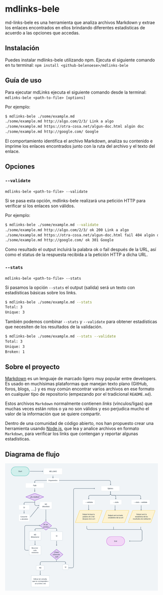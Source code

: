 # mdlinks-bele

md-links-bele es una herramienta que analiza archivos Markdown y extrae los enlaces encontrados en ellos brindando diferentes estadisticas de acuerdo a las opciones que accedas. 
## Instalación

Puedes instalar mdlinks-bele utilizando npm. Ejecuta el siguiente comando en tu terminal: 
`npm install <github-belenoese>/mdlinks-bele`

## Guía de uso

Para ejecutar mdLinks ejecuta el siguiente comando desde la terminal:
`mdlinks-bele <path-to-file> [options]`

Por ejemplo:

```sh
$ mdlinks-bele ./some/example.md
./some/example.md http://algo.com/2/3/ Link a algo
./some/example.md https://otra-cosa.net/algun-doc.html algún doc
./some/example.md http://google.com/ Google
```
El comportamiento identifica el archivo Markdown, analiza su contenido e imprime los enlaces encontrados junto con la ruta del archivo y el texto del enlace.

## Opciones
### `--validate`
`mdlinks-bele <path-to-file> --validate`

Si se pasa esta opción, mdlinks-bele realizará una petición HTTP para verificar si los enlaces son válidos.

Por ejemplo:

```sh
$ mdlinks-bele ./some/example.md --validate
./some/example.md http://algo.com/2/3/ ok 200 Link a algo
./some/example.md https://otra-cosa.net/algun-doc.html fail 404 algún doc
./some/example.md http://google.com/ ok 301 Google
```
Como resultado el output incluirá la palabra ok o fail después de la URL, así como el status de la respuesta recibida a la petición HTTP a dicha URL.

### `--stats`
`mdlinks-bele <path-to-file> --stats`

Si pasamos la opción `--stats` el output (salida) será un texto con estadísticas
básicas sobre los links.

```sh
$ mdlinks-bele ./some/example.md --stats
Total: 3
Unique: 3
```

También podemos combinar `--stats` y `--validate` para obtener estadísticas que
necesiten de los resultados de la validación.

```sh
$ mdlinks-bele ./some/example.md --stats --validate
Total: 3
Unique: 3
Broken: 1
```
## Sobre el proyecto
[Markdown](https://es.wikipedia.org/wiki/Markdown) es un lenguaje de marcado
ligero muy popular entre developers. Es usado en muchísimas plataformas que
manejan texto plano (GitHub, foros, blogs, ...) y es muy común
encontrar varios archivos en ese formato en cualquier tipo de repositorio
(empezando por el tradicional `README.md`).

Estos archivos `Markdown` normalmente contienen _links_ (vínculos/ligas) que
muchas veces están rotos o ya no son válidos y eso perjudica mucho el valor de
la información que se quiere compartir.

Dentro de una comunidad de código abierto, nos han propuesto crear una
herramienta usando [Node.js](https://nodejs.org/), que lea y analice archivos
en formato `Markdown`, para verificar los links que contengan y reportar
algunas estadísticas.

## Diagrama de flujo

![diagrama](./diagrama.png)
